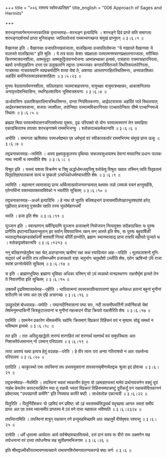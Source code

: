 +++
title = "००६ रामस्य रक्षोवधप्रतिज्ञा"
title_english = "006 Approach of Sages and Hermits"

+++



  
शरभङ्गस्वर्गमनानन्तरकालिकं वृत्तान्तमाह--शरभङ्ग इत्यादिभिः । शरभङ्गे
दिवं प्राप्ते सति समागताः शरभङ्गदर्शनार्थं प्राप्ता मुनिसङ्घाः
ज्वलिततेजसं राममभ्यगच्छन्त संमुखं प्राप्नुवन्  ॥  ३।६।१  ॥   

  

वैखानसा इति । वैखानसाः प्रजापतिनखसंजाताः, वालखिल्याः प्रजापतिलोमजाः "ये
नखास्ते वैखानसाः ये वालास्ते वालखिल्याः" इति श्रुतिः । ये तत्र वालाः
केशाः संप्रक्षालाः परमात्मनश्चरणप्रक्षालनाज्जाताः, मरीचिपाः
किरणमात्रपानशीलाः, अश्मकुट्टाः अश्मकुट्टितपानभोजनाः आमान्नभक्षका
इत्यर्थः, पत्राहाराः पत्रमात्राहारनिरताः, बहवो दन्तोलूखलिनः दन्ता एव
उलूखलानि तद्वन्तः उन्मज्जकाः कण्ठपरिमितजले स्थितिरूपतपोनिरताः,
गात्रशय्याः गात्रावयवानि व्याघ्रचर्मादीनि शय्या येषां ते, अशय्याः
आस्तरणरहितस्थितिमन्तः, अनवकाशिकाः अहर्दिवं कर्मनिरतत्वादवकाशरहिताः  ॥ 
३।५।२३  ॥   

  

मुनयः वेदतात्पर्यमननशीलाः, सलिलाहाराः जलमात्राहारवन्तः, वायुभक्षाः
वायुमात्रभक्षकाः, आकाशनिलयाः अनावृत्तदेशनिवासिनः, स्थण्डिलशायिनः
भूमिमात्रशयनाः  ॥  ३।६।४  ॥   

  

ऊर्ध्ववासिनः उन्नतशिखरादिमात्रस्थितिमन्तः, दान्ता नियमितकरणाः,
आर्द्रपटवाससः अहर्दिवं जले स्थितत्वात् आर्द्रवस्त्रमात्रवसानाः, सजपाः
जपशीलाः, तपोनिष्ठाः परमात्मविचारनिरताः पञ्चतपोन्विताः ग्रीष्मे
पञ्चाग्निमध्ये स्थिताः  ॥  ३।६।५  ॥   

  

ब्राह्म्या श्रिया परमात्मोपासनजनितशोभया युक्ताः, दृढः परिपक्वो यो योगः
परमात्मस्मरणं तेन समाहिताः एकाग्रचित्ताश्च तापसाः शरभङ्गाश्रमे
राममभिजग्मुः । श्लोकपञ्चकमेकान्वयि  ॥  ३।६।६  ॥   

  

अभीति । समागता ऋषिसंघाः परमधर्मज्ञमत एव धर्मभृतां वरं स्वीकारकर्तारं
राममभिगम्य संमुखं प्राप्य ऊचुः  ॥  ३।६।७  ॥   

  

तद्वचनाकारमाह--त्वमिति । अस्य इक्ष्वाकुकुलस्य पृथिव्याः सकलवसुधायाश्च
देवानां मघवानिव प्रधानः पालकः नाथः स्वामी च त्वमसीति शेषः  ॥  ३।६।८  ॥   

  

विश्रुत इति । यस्त्वं यशसा विक्रमेण च त्रिषु ऊर्द्धाधोमध्यवृत्तिषु
श्लोकेषु विश्रुतः ख्यातः तस्मिन् त्वयि पितृव्रतत्वं
पितृप्रतिज्ञापालकत्वं सत्यं च पुष्कलो ऽत्यधिकोधर्मश्चास्तीति शेषः  ॥ 
३।६।९  ॥   

  

त्वामिति । महात्मानं त्वामासाद्य प्राप्य अर्थित्वात्प्रयोजनतन्त्रत्वात्
वक्ष्यामः तन्नो ऽस्माकं वचनं क्षन्तुमर्हसि, एतेनार्थिनां
वक्तव्यावक्तव्यविवेको न भवतीति सूचितम्  ॥  ३।६।१०  ॥   

  

तद्वचनाकारमाह--अधर्म इत्यादिभिः । हे नाथ यो भूपतिः बलिषड्भागं
प्रजासमर्पितोपहारभूतषष्ठांशं हरेत् गृह्णीयात् प्रजास्तु पुत्रवन्नैव
रक्षति तस्य भूपतेर्महानधर्मो  

भवति । प्रजा इति शेषः  ॥  ३।६।११  ॥   

  

युञ्जान इति । स्वान्प्राणान् सर्वेन्द्रियाणि युञ्जानः प्रजारक्षणे
नियोजयन् नित्ययुक्तः सदैकाग्रचित्तः यः पुरुषः प्राणैरिव
इष्टान्वाञ्छितान्सुतान् इव सर्वान् विषयवासिनः रक्षन् सन् आस्ते इति शेषः,
सः पुरुषः बहुवार्षिकीं भरताद्यनेकखण्डसंबधिनीं शाश्वतीं नित्यां कीर्तिं
प्राप्नोति, ब्रह्मणः स्थानमासाद्य प्राप्य तत्रापि महीयते पूज्यते च ।
श्लोकद्वयमेकान्वयि  ॥  ३।६।१२१३  ॥   

  

ननु बलिहरणहेतुकैव रक्षा चेत् अदण्डानाम् ऋषीणां रक्षा कथं स्यादित्यत
आह--यदिति । मूलफलाशनो मुनिः यद्यपरं धर्मं करोति तत्र तस्मिन्धर्मेण
प्रजारक्षतो राज्ञः चतुर्भागः चतुर्थांशो ऽस्तीति शेषः, एतेन ऋषिभ्यो ऽपि
राजा स्वांशं प्राप्नोत्येवेति सूचितम्  ॥  ३।६।१४  ॥   

  

स इति । ब्राह्मणभूयिष्ठः ब्राह्मणा भूयिष्ठा अधिका यस्मिन् सो ऽयं
त्वन्नाथो वानप्रस्थगणः राक्षसैर्भृशं इत्यते तेन ते निवारणीया इति सूचितम्
 ॥  ३।६।१५  ॥   

  

उक्तार्थे दृढविश्वासार्थमाह--एहीति । भावितात्मनां स्वस्वरूपविचारपराणां
बहुधा अनेकधा हतानां बहूनां मुनीनां शरीराणि त्वं पश्य अत एव एहि अत्रागच्छ
 ॥  ३।६।१६  ॥   

  

उपद्रुतदेशं बोधयन्नाह--पम्पेति । पम्पानदीनिवासानां पम्पा सरः, नदी
तत्समीपवर्तिनी तयोर्निवासो येषां तेषामनुमन्दाकिनीं चित्रकूटालयानां च
मुनीनां महत्कदनं पीडा क्रियते राक्षसैरिति शेषः  ॥  ३।६।१७  ॥   

  

एवमिति । एवमनेन प्रकारेण भीमकर्मभिः रक्षोभिः क्रियमाणं विप्रकारं
विहिंसनं वयं न मृष्यामः सोढुं समर्था न भविष्याम इत्यर्थः  ॥  ३।६।१८  ॥   

  

तत इति । ततः अतिदुःखाद्धेतोः शरण्यं शरणहितं त्वां शरणार्थं रक्षणार्थं
वयं समुपस्थिताः अतः निशाचरैर्वध्यमानान् नो ऽस्मान् परिपालय  ॥  ३।६।१९
 ॥   

  

त्वया अवश्यं रक्ष्या इत्यत्र हेतुं वदन्नाह--परेति । हे वीर त्वत्तः परा
अन्या गतिराश्रयो न अतः राक्षसेभ्यः परिपालय  ॥  ३।६।२०  ॥   

  

एतदिति । काकुत्स्थो रामः तपस्विनां तपः प्रभावयुक्तानां
तापसानामृषीणामेतद्वचः श्रुत्वा इदं प्रोवाचा  ॥  ३।६।२१  ॥   

  

तद्वचनमेवाह--नैवमिति । तपस्विनां भवतां स्वकार्येण हेतुना यो
ऽहमाज्ञाप्यस्तं मामेवं प्रार्थनावचनेन वक्तुं यूयं नार्हथ केवलेन
कापट्यरहितेन मया तु राक्षसैः भवतां विप्रकारं विहिंसनमपाक्रष्टुं
दूरीकर्तुं वनं राक्षससेवितकाननं प्रवेष्टव्यम् "उभयप्राप्तौ कर्मणि" इति
नियमान्न कर्तरि षष्ठी । सार्धश्लोक एकान्वयी  ॥  ३।६।२२  ॥   

  

पितुरिति । पितुर्निर्देशकरः यो ऽहमिदं वनं प्रविष्टः सो ऽहं
भवतामर्थसिद्ध्यर्थं यदृच्छया आगतः भवतां समीपं प्राप्तः अत एव तस्य
भवत्समीपं प्राप्तस्य मे ऽयं वने वासः महाफलः भविष्यति  ॥  ३।६।२३२४  ॥   

  

तपस्विनामिति । तपस्विनां शत्रून् राक्षसान् रणे हन्तुमहमिच्छामि अतः
सभ्रातुर्मे वीर्यमृषयः पश्यन्तु  ॥  ३।६।२५  ॥   

  

दत्त्वेति । धर्मे धृतात्मा आर्यदत्तः आर्य सर्वश्रेष्ठमचलमित्यर्थः, दत्तं
दानं यस्य सः वीरो रामः लक्ष्मणेन सह तपोधनानां वरं दत्त्वा तपोधनैश्च सह
सुतीक्ष्णमभिजगाम  ॥  ३।६।२६  ॥   

  

इति श्रीमद्वाल्मीकीयरामायणव्याख्याने रामायणशिरोमणावारण्यकाण्डे षष्ठः
सर्गः  ॥  ३।६  ॥   

  


